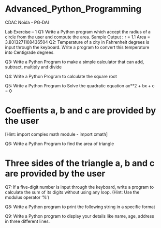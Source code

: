 # Advanced_Python_Programming
CDAC Noida - PG-DAI


Lab Exercise – 1
Q1: Write a Python program which accept the radius of a circle from the user and compute the area.
Sample Output : 
r = 1.1
Area = 3.8013271108436504
Q2: Temperature of a city in Fahrenheit degrees is input through the keyboard. Write a program to convert this temperature into Centigrade degrees. 


Q3: Write a Python Program to make a simple calculator that can add, subtract, multiply and divide 

Q4: Write a Python Program to calculate the square root


Q5: Write a Python Program to Solve the quadratic equation ax**2 + bx + c = 0
# Coeffients a, b and c are provided by the user

[Hint: import complex math module - import cmath]


Q6: Write a Python Program to find the area of triangle
# Three sides of the triangle a, b and c are provided by the user


Q7: If a five-digit number is input through the keyboard, write a program to calculate the sum of its digits without using any loop. (Hint: Use the modulus operator ‘%’) 

Q8: Write a Python program to print the following string in a specific format

                              
Q9: Write a Python program to display your details like name, age, address in three different lines.
